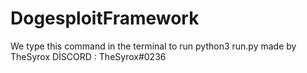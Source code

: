 # DogesploitFramework
We type this command in the terminal to run python3 run.py
made by TheSyrox
DİSCORD : TheSyrox#0236

